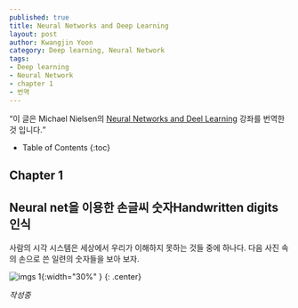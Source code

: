 ```yaml
---
published: true
title: Neural Networks and Deep Learning
layout: post
author: Kwangjin Yoon 
category: Deep learning, Neural Network
tags: 
- Deep learning 
- Neural Network
- chapter 1
- 번역
---
```


<q>이 글은 Michael Nielsen의 [Neural Networks and Deel Learning](http://neuralnetworksanddeeplearning.com/chap1.html) 강좌를 번역한 것 입니다.</q>

* Table of Contents
{:toc}

## Chapter 1 


## Neural net을 이용한 손글씨 숫자Handwritten digits 인식

사람의 시각 시스템은 세상에서 우리가 이해하지 못하는 것들 중에 하나다. 다음 사진 속의 손으로 쓴 일련의 숫자들을 보아 보자.

![imgs 1](http://neuralnetworksanddeeplearning.com/images/digits.png){:width="30%" }
{: .center}

<!-- more -->
*작성중*


